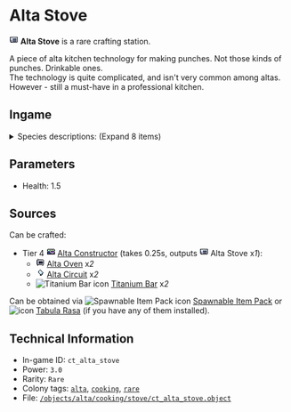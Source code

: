 # Alta Stove

<img src="https://raw.githubusercontent.com/Ceterai/Enternia/main/objects/alta/cooking/stove/icon.png" alt="Alta Stove icon" loading="lazy" width="auto" height="16px"/> **Alta Stove** is a rare crafting station.

A piece of alta kitchen technology for making punches. Not those kinds of punches. Drinkable ones.  
The technology is quite complicated, and isn't very common among altas. However - still a must-have in a professional kitchen.

## Ingame

<details markdown="1"><summary>Species descriptions: (Expand 8 items)</summary>

- Alta: Oa-a, gimme some sweet punch!
- Apex: A block stove for baking pie.
- Avian: I like the smell of this.
- Floran: A pie machine.
- Glitch: Neutral. A big stove.
- Human: Pie.
- Hylotl: A huge stove for making all sorts of things. Smells like freshly-baked pie.
- Novakid: Don't mind if I do!

</details>

## Parameters

- Health: 1.5

## Sources

Can be crafted:

- Tier 4 ![ ](https://raw.githubusercontent.com/Ceterai/Enternia/main/objects/alta/crafting/constructor/icon4.png) [Alta Constructor](https://ceterai.github.io/MyEnternia/Wiki/AltaConstructor) (takes 0.25s, outputs <img src="https://raw.githubusercontent.com/Ceterai/Enternia/main/objects/alta/cooking/stove/icon.png" alt="Alta Stove icon" loading="lazy" width="auto" height="16px"/> Alta Stove x*1*):
  - <img src="https://raw.githubusercontent.com/Ceterai/Enternia/main/objects/alta/cooking/oven/icon.png" alt="Alta Oven icon" loading="lazy" width="auto" height="16px"/> [Alta Oven](https://ceterai.github.io/MyEnternia/Wiki/AltaOven) x*2*
  - <img src="https://raw.githubusercontent.com/Ceterai/Enternia/main/objects/alta/wired/circuit/icon.png" alt="Alta Circuit icon" loading="lazy" width="auto" height="16px"/> [Alta Circuit](https://ceterai.github.io/MyEnternia/Wiki/AltaCircuit) x*2*
  - <img src="https://starbounder.org/mediawiki/images/9/94/Titanium_Bar.png" alt="Titanium Bar icon" loading="lazy" width="14px" height="13px"/> [Titanium Bar](https://starbounder.org/Titanium_Bar) x*2*

Can be obtained via <img src="https://raw.githubusercontent.com/Silverfeelin/Starbound-SpawnableItemPack/master/interface/sip/iconSmall.png" alt="Spawnable Item Pack icon" width="18" height="14"/> [Spawnable Item Pack](https://steamcommunity.com/sharedfiles/filedetails/?id=733665104) or <img src="https://steamuserimages-a.akamaihd.net/ugc/263843960696222713/3EC9A7C005541F7D577EBCB8C5736B4EFC9973D6/" alt="icon" width="8" height="12"/> [Tabula Rasa](https://community.playstarbound.com/resources/the-tabula-rasa.3222/) (if you have any of them installed).

## Technical Information

- In-game ID: `ct_alta_stove`
- Power: `3.0`
- Rarity: `Rare`
- Colony tags: [`alta`](https://ceterai.github.io/MyEnternia/Wiki/Tags/Alta), [`cooking`](https://ceterai.github.io/MyEnternia/Wiki/Tags/Cooking), [`rare`](https://ceterai.github.io/MyEnternia/Wiki/Tags/Rare)
- File: [`/objects/alta/cooking/stove/ct_alta_stove.object`](https://github.com/Ceterai/Enternia/blob/main/objects/alta/cooking/stove/ct_alta_stove.object)
